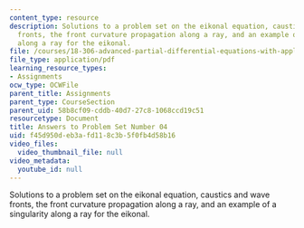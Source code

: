 ```yaml
---
content_type: resource
description: Solutions to a problem set on the eikonal equation, caustics and wave
  fronts, the front curvature propagation along a ray, and an example of a singularity
  along a ray for the eikonal.
file: /courses/18-306-advanced-partial-differential-equations-with-applications-fall-2009/f45d950deb3afd118c3b5f0fb4d58b16_MIT18_306f09_sol_pset_04_09.pdf
file_type: application/pdf
learning_resource_types:
- Assignments
ocw_type: OCWFile
parent_title: Assignments
parent_type: CourseSection
parent_uid: 58b8cf09-cddb-40d7-27c8-1068ccd19c51
resourcetype: Document
title: Answers to Problem Set Number 04
uid: f45d950d-eb3a-fd11-8c3b-5f0fb4d58b16
video_files:
  video_thumbnail_file: null
video_metadata:
  youtube_id: null
---
```

Solutions to a problem set on the eikonal equation, caustics and wave fronts, the front curvature propagation along a ray, and an example of a singularity along a ray for the eikonal.

